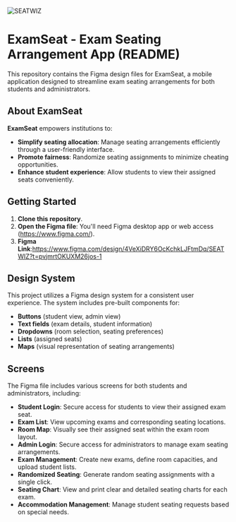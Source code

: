 
![SEATWIZ](https://github.com/RAJA-072/Figma--Exam-Scheduling-App-Design-/assets/143001262/a3f03579-c3ff-4f15-8c1d-c70c487068d4)
# ExamSeat - Exam Seating Arrangement App (README)

This repository contains the Figma design files for ExamSeat, a mobile application designed to streamline exam seating arrangements for both students and administrators.

## About ExamSeat

**ExamSeat** empowers institutions to:

- **Simplify seating allocation**: Manage seating arrangements efficiently through a user-friendly interface.
- **Promote fairness**: Randomize seating assignments to minimize cheating opportunities.
- **Enhance student experience**: Allow students to view their assigned seats conveniently.

## Getting Started

1. **Clone this repository**.
2. **Open the Figma file**: You'll need Figma desktop app or web access (https://www.figma.com/).
3. **Figma Link**:https://www.figma.com/design/4VeXiDRY6OcKchkLJFtmDq/SEATWIZ?t=pvjmrtOKUXM26jos-1

## Design System

This project utilizes a Figma design system for a consistent user experience. The system includes pre-built components for:

- **Buttons** (student view, admin view)
- **Text fields** (exam details, student information)
- **Dropdowns** (room selection, seating preferences)
- **Lists** (assigned seats)
- **Maps** (visual representation of seating arrangements)

## Screens

The Figma file includes various screens for both students and administrators, including:

- **Student Login**: Secure access for students to view their assigned exam seat.
- **Exam List**: View upcoming exams and corresponding seating locations.
- **Room Map**: Visually see their assigned seat within the exam room layout.
- **Admin Login**: Secure access for administrators to manage exam seating arrangements.
- **Exam Management**: Create new exams, define room capacities, and upload student lists.
- **Randomized Seating**: Generate random seating assignments with a single click.
- **Seating Chart**: View and print clear and detailed seating charts for each exam.
- **Accommodation Management**: Manage student seating requests based on special needs.
